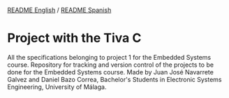 [README English](https://github.com/danibcor/Proyecto1_TivaC/blob/main/README.md) / [README Spanish](https://github.com/danibcor/Proyecto1_TivaC/blob/main/README_SP.md)
# Project with the Tiva C 
All the specifications belonging to project 1 for the Embedded Systems course.
Repository for tracking and version control of the projects to be done for the Embedded Systems course.
Made by Juan José Navarrete Galvez and Daniel Bazo Correa, Bachelor's Students in Electronic Systems Engineering, University of Málaga.
